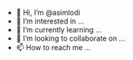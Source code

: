 - 👋 Hi, I’m @asimlodi
- 👀 I’m interested in ...
- 🌱 I’m currently learning ...
- 💞️ I’m looking to collaborate on ...
- 📫 How to reach me ...

<!---
asimlodi/asimlodi is a ✨ special ✨ repository because its `README.md` (this file) appears on your GitHub profile.
You can click the Preview link to take a look at your changes.
--->
